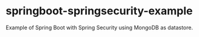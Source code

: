 springboot-springsecurity-example
=================================

Example of Spring Boot with Spring Security using MongoDB as datastore. 
